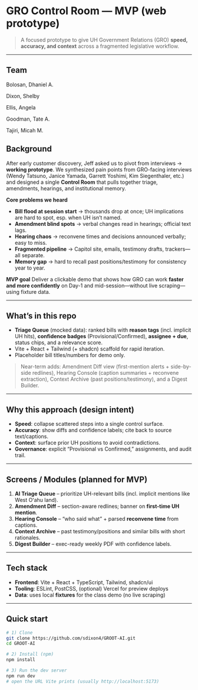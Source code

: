 # GRO Control Room — MVP (web prototype)

> A focused prototype to give UH Government Relations (GRO) **speed, accuracy, and context** across a fragmented legislative workflow.

---
## Team



Bolosan, Dhaniel A.

Dixon, Shelby

Ellis, Angela

Goodman, Tate A.

Tajiri, Micah M.


## Background

After early customer discovery, Jeff asked us to pivot from interviews → **working prototype**. We synthesized pain points from GRO-facing interviews (Wendy Tatsuno, Janice Yamada, Garrett Yoshimi, Kim Siegenthaler, etc.) and designed a single **Control Room** that pulls together triage, amendments, hearings, and institutional memory.

**Core problems we heard**
- **Bill flood at session start** → thousands drop at once; UH implications are hard to spot, esp. when UH isn’t named.
- **Amendment blind spots** → verbal changes read in hearings; official text lags.
- **Hearing chaos** → reconvene times and decisions announced verbally; easy to miss.
- **Fragmented pipeline** → Capitol site, emails, testimony drafts, trackers—all separate.
- **Memory gap** → hard to recall past positions/testimony for consistency year to year.

**MVP goal**
Deliver a clickable demo that shows how GRO can work **faster and more confidently** on Day-1 and mid-session—without live scraping—using fixture data.

---

## What’s in this repo

- **Triage Queue** (mocked data): ranked bills with **reason tags** (incl. implicit UH hits), **confidence badges** (Provisional/Confirmed), **assignee + due**, status chips, and a relevance score.
- Vite + React + Tailwind (+ shadcn) scaffold for rapid iteration.
- Placeholder bill titles/numbers for demo only.

> Near-term adds: Amendment Diff view (first-mention alerts + side-by-side redlines), Hearing Console (caption summaries + reconvene extraction), Context Archive (past positions/testimony), and a Digest Builder.

---

## Why this approach (design intent)

- **Speed**: collapse scattered steps into a single control surface.
- **Accuracy**: show diffs and confidence labels; cite back to source text/captions.
- **Context**: surface prior UH positions to avoid contradictions.
- **Governance**: explicit “Provisional vs Confirmed,” assignments, and audit trail.

---

## Screens / Modules (planned for MVP)

1. **AI Triage Queue** – prioritize UH-relevant bills (incl. implicit mentions like West Oʻahu land).
2. **Amendment Diff** – section-aware redlines; banner on **first-time UH mention**.
3. **Hearing Console** – “who said what” + parsed **reconvene time** from captions.
4. **Context Archive** – past testimony/positions and similar bills with short rationales.
5. **Digest Builder** – exec-ready weekly PDF with confidence labels.

---

## Tech stack

- **Frontend**: Vite + React + TypeScript, Tailwind, shadcn/ui
- **Tooling**: ESLint, PostCSS, (optional) Vercel for preview deploys
- **Data**: uses local **fixtures** for the class demo (no live scraping)

---

## Quick start

```bash
# 1) Clone
git clone https://github.com/sdixon4/GROOT-AI.git
cd GROOT-AI

# 2) Install (npm)
npm install

# 3) Run the dev server
npm run dev
# open the URL Vite prints (usually http://localhost:5173)
